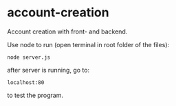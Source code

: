 # account-creation
Account creation with front- and backend.

Use node to run (open terminal in root folder of the files):
```
node server.js
```

after server is running, go to:
```
localhost:80
```
to test the program.
